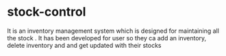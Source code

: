 # stock-control
It is an inventory management system which is designed for maintaining all the stock . It has been developed for user so they ca add an inventory,  delete inventory and and get updated with their stocks
